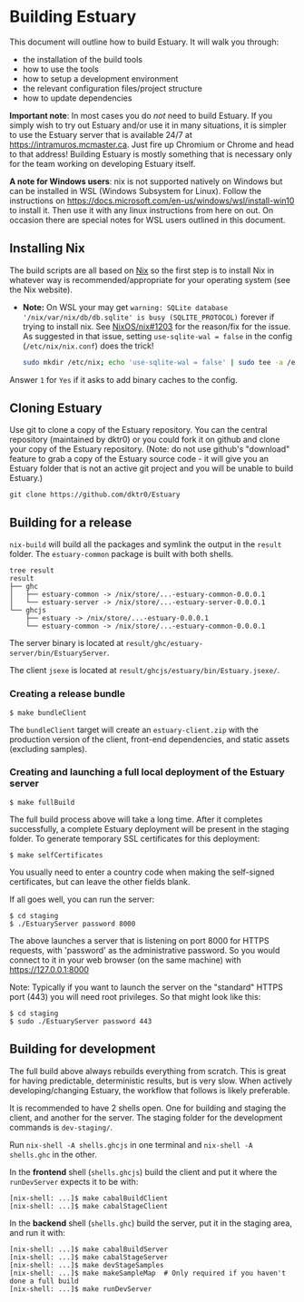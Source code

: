 # Building Estuary

This document will outline how to build Estuary. It will walk you through:
*   the installation of the build tools
*   how to use the tools
*   how to setup a development environment
*   the relevant configuration files/project structure
*   how to update dependencies

**Important note**: In most cases you do *not* need to build Estuary. If you simply wish to try out Estuary and/or use it in many situations, it is simpler to use the Estuary server that is available 24/7 at https://intramuros.mcmaster.ca. Just fire up Chromium or Chrome and head to that address! Building Estuary is mostly something that is necessary only for the team working on developing Estuary itself.

**A note for Windows users**: nix is not supported natively on Windows but can be installed in WSL (Windows Subsystem for Linux). Follow the instructions on https://docs.microsoft.com/en-us/windows/wsl/install-win10 to install it. Then use it with any linux instructions from here on out. On occasion there are special notes for WSL users outlined in this document.

## Installing Nix

The build scripts are all based on [Nix](https://nixos.org/nix/) so the first step is to install Nix in whatever way is recommended/appropriate for your operating system (see the Nix website).

*   **Note:** On WSL your may get `warning: SQLite database '/nix/var/nix/db/db.sqlite' is busy (SQLITE_PROTOCOL)` forever if trying to install nix. See [NixOS/nix#1203](https://github.com/NixOS/nix/issues/1203) for the reason/fix for the issue. As suggested in that issue, setting `use-sqlite-wal = false` in the config (`/etc/nix/nix.conf`) does the trick!

    ```bash
    sudo mkdir /etc/nix; echo 'use-sqlite-wal = false' | sudo tee -a /etc/nix/nix.conf
    ```

Answer `1` for `Yes` if it asks to add binary caches to the config.

## Cloning Estuary

Use git to clone a copy of the Estuary repository. You can the central repository (maintained by dktr0) or you could fork it on github and clone your copy of the Estuary repository. (Note: do not use github's "download" feature to grab a copy of the Estuary source code - it will give you an Estuary folder that is not an active git project and you will be unable to build Estuary.)

```
git clone https://github.com/dktr0/Estuary
```

## Building for a release

`nix-build` will build all the packages and symlink the output in the `result` folder. The `estuary-common` package is built with both shells.

```shell
tree result
result
├── ghc
│   ├── estuary-common -> /nix/store/...-estuary-common-0.0.0.1
│   └── estuary-server -> /nix/store/...-estuary-server-0.0.0.1
└── ghcjs
    ├── estuary -> /nix/store/...-estuary-0.0.0.1
    └── estuary-common -> /nix/store/...-estuary-common-0.0.0.1
```

The server binary is located at `result/ghc/estuary-server/bin/EstuaryServer`.

The client `jsexe` is located at `result/ghcjs/estuary/bin/Estuary.jsexe/`.

### Creating a release bundle

```shell
$ make bundleClient
```

The `bundleClient` target will create an `estuary-client.zip` with the production version of the client, front-end dependencies, and static assets (excluding samples).

### Creating and launching a full local deployment of the Estuary server

```shell
$ make fullBuild
```

The full build process above will take a long time. After it completes successfully, a complete Estuary deployment will be present in the staging folder. To generate temporary SSL certificates for this deployment:

```shell
$ make selfCertificates
```

You usually need to enter a country code when making the self-signed certificates, but can leave the other fields blank.

If all goes well, you can run the server:

```shell
$ cd staging
$ ./EstuaryServer password 8000
```

The above launches a server that is listening on port 8000 for HTTPS requests, with 'password' as the administrative password. So you would connect to it in your web browser (on the same machine) with https://127.0.0.1:8000

Note: Typically if you want to launch the server on the "standard" HTTPS port (443) you will need root privileges. So that might look like this:

```shell
$ cd staging
$ sudo ./EstuaryServer password 443
```

## Building for development

The full build above always rebuilds everything from scratch. This is great for having predictable, deterministic results, but is very slow. When actively developing/changing Estuary, the workflow that follows is likely  preferable.

It is recommended to have 2 shells open. One for building and staging the client, and another for the server. The staging folder for the development commands is `dev-staging/`.

Run `nix-shell -A shells.ghcjs` in one terminal and `nix-shell -A shells.ghc` in the other.

In the **frontend** shell (`shells.ghcjs`) build the client and put it where the `runDevServer` expects it to be with:
```shell
[nix-shell: ...]$ make cabalBuildClient
[nix-shell: ...]$ make cabalStageClient
```

In the **backend** shell (`shells.ghc`) build the server, put it in the staging area, and run it with:
```shell
[nix-shell: ...]$ make cabalBuildServer
[nix-shell: ...]$ make cabalStageServer
[nix-shell: ...]$ make devStageSamples
[nix-shell: ...]$ make makeSampleMap  # Only required if you haven't done a full build
[nix-shell: ...]$ make runDevServer
```
